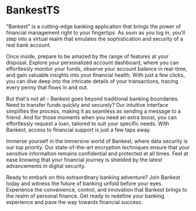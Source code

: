 # BankestTS

"Bankest" is a cutting-edge banking application that brings the power of financial management right to your fingertips. As soon as you log in, you'll step into a virtual realm that emulates the sophistication and security of a real bank account.

Once inside, prepare to be amazed by the range of features at your disposal. Explore your personalized account dashboard, where you can effortlessly monitor your funds, observe your account balance in real-time, and gain valuable insights into your financial health. With just a few clicks, you can dive deep into the intricate details of your transactions, tracing every penny that flows in and out.

But that's not all – Bankest goes beyond traditional banking boundaries. Need to transfer funds quickly and securely? Our intuitive interface simplifies the process, making it as seamless as sending a message to a friend. And for those moments when you need an extra boost, you can effortlessly request a loan, tailored to suit your specific needs. With Bankest, access to financial support is just a few taps away.

Immerse yourself in the immersive world of Bankest, where data security is our top priority. Our state-of-the-art encryption techniques ensure that your sensitive information remains confidential and protected at all times. Feel at ease knowing that your financial journey is shielded by the latest advancements in digital security.

Ready to embark on this extraordinary banking adventure? Join Bankest today and witness the future of banking unfold before your eyes. Experience the convenience, control, and innovation that Bankest brings to the realm of personal finance. Get ready to redefine your banking experience and pave the way towards financial success.
